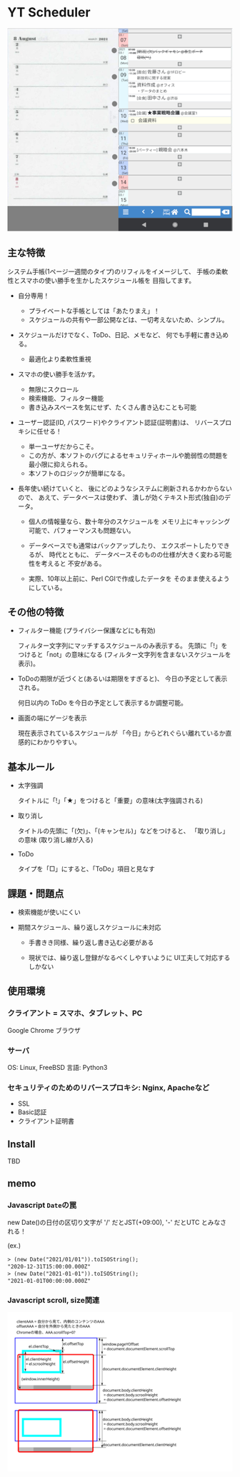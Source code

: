 # YT Scheduler

![](docs/fig1.png)

## 主な特徴

システム手帳(1ページ一週間のタイプ)のリフィルをイメージして、
手帳の柔軟性とスマホの使い勝手を生かしたスケジュール帳を
目指してます。

* 自分専用！

  - プライベートな手帳としては「あたりまえ」！
  - スケジュールの共有や一部公開などは、一切考えないため、シンプル。

* スケジュールだけでなく、ToDo、日記、メモなど、
  何でも手軽に書き込める。

  - 最適化より柔軟性重視

* スマホの使い勝手を活かす。

  - 無限にスクロール
  - 検索機能、フィルター機能
  - 書き込みスペースを気にせず、たくさん書き込むことも可能

* ユーザー認証(ID, パスワード)やクライアント認証(証明書)は、
  リバースプロキシに任せる！
  
  - 単一ユーザだからこそ。
  - この方が、本ソフトのバグによるセキュリティホールや脆弱性の問題を
    最小限に抑えられる。
  - 本ソフトのロジックが簡単になる。

* 長年使い続けていくと、
  後にどのようなシステムに刷新されるかわからないので、
  あえて、データベースは使わず、
  潰しが効くテキスト形式(独自)のデータ。
  
  - 個人の情報量なら、数十年分のスケジュールを
    メモリ上にキャッシング可能で、パフォーマンスも問題ない。

  - データベースでも通常はバックアップしたり、
    エクスポートしたりできるが、
    時代とともに、
    データベースそのものの仕様が大きく変わる可能性を考えると
    不安がある。

  - 実際、10年以上前に、Perl CGIで作成したデータを
    そのまま使えるようにしている。


## その他の特徴

* フィルター機能 (プライバシー保護などにも有効)

  フィルター文字列にマッチするスケジュールのみ表示する。
  先頭に「!」をつけると「not」の意味になる
  (フィルター文字列を含まないスケジュールを表示)。
  

* ToDoの期限が近づくと(あるいは期限をすぎると)、
  今日の予定として表示される。
  
  何日以内の ToDo を今日の予定として表示するか調整可能。

* 画面の端にゲージを表示

  現在表示されているスケジュールが
  「今日」からどれぐらい離れているか直感的にわかりやすい。

## 基本ルール

* 太字強調

  タイトルに「!」「★」をつけると「重要」の意味(太字強調される)

* 取り消し

  タイトルの先頭に「(欠)」、「(キャンセル)」などをつけると、
  「取り消し」の意味 (取り消し線が入る)

* ToDo

  タイプを「□」にすると、「ToDo」項目と見なす


## 課題・問題点

* 検索機能が使いにくい

* 期間スケジュール、繰り返しスケジュールに未対応

  - 手書きき同様、繰り返し書き込む必要がある

  - 現状では、繰り返し登録がなるべくしやすいように
    UI工夫して対応するしかない


## 使用環境

### クライアント = スマホ、タブレット、PC

Google Chrome ブラウザ


### サーバ

OS: Linux, FreeBSD
言語: Python3


### セキュリティのためのリバースプロキシ: Nginx, Apacheなど

* SSL
* Basic認証
* クライアント証明書


## Install

TBD


## memo

### Javascript ``Date``の罠

new Date()の日付の区切り文字が
   '/' だとJST(+09:00),
   '-' だとUTC
とみなされる！

(ex.)
```
> (new Date("2021/01/01")).toISOString();
"2020-12-31T15:00:00.000Z"
> (new Date("2021-01-01")).toISOString();
"2021-01-01T00:00:00.000Z"
```

### Javascript scroll, size関連

![](docs/javascript-scroll.svg)
